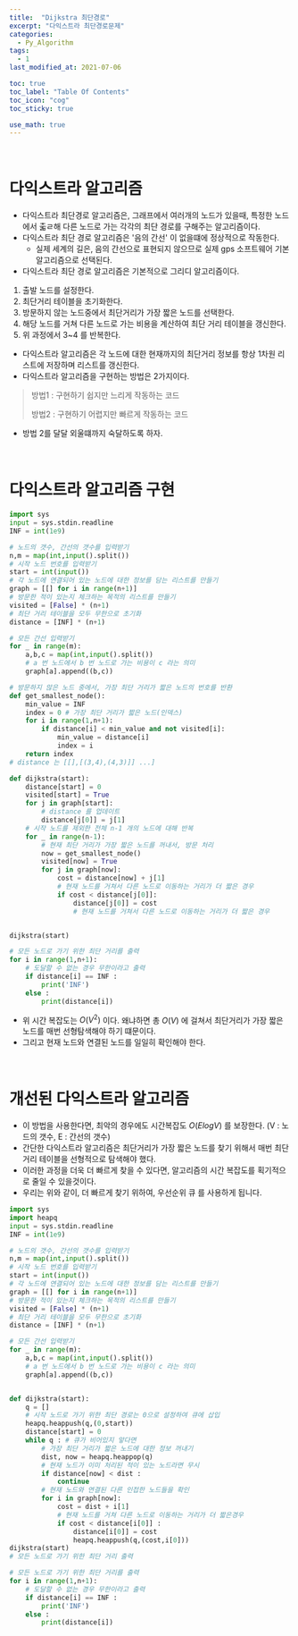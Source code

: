 ```yaml
---
title:  "Dijkstra 최단경로"
excerpt: "다익스트라 최단경로문제"
categories:
  - Py_Algorithm
tags:
  - 1
last_modified_at: 2021-07-06

toc: true
toc_label: "Table Of Contents"
toc_icon: "cog"
toc_sticky: true

use_math: true
---
```


<br>

# 다익스트라 알고리즘

- 다익스트라 최단경로 알고리즘은, 그래프에서 여러개의 노드가 있을때, 특정한 노드에서 춟ㄹ해 다른 노드로 가는 각각의 최단 경로를 구해주는 알고리즘이다. 
- 다익스트라 최단 경로 알고리즘은 '음의 간선' 이 없을떄에 정상적으로 작동한다.
  - 실제 세계의 길은, 음의 간선으로 표현되지 않으므로 실제 gps 소프트웨어 기본 알고리즘으로 선택된다. 
- 다익스트라 최단 경로 알고리즘은 기본적으로 그리디 알고리즘이다. 

1. 출발 노드를 설정한다.
2. 최단거리 테이블을 초기화한다.
3. 방문하지 않는 노드중에서 최단거리가 가장 짧은 노드를 선택한다.
4. 해당 노드를 거쳐 다른 노드로 가는 비용을 계산하여 최단 거리 테이블을 갱신한다.
5. 위 과정에서 3~4 를 반복한다. 

- 다익스트라 알고리즘은 각 노드에 대한 현재까지의 최단거리 정보를 항상 1차원 리스트에 저장하며 리스트를 갱신한다.
- 다익스트라 알고리즘을 구현하는 방법은 2가지이다. 

> 방법1 : 구현하기 쉽지만 느리게 작동하는 코드
>
> 방법2 : 구현하기 어렵지만 빠르게 작동하는 코드 

- 방법 2를 달달 외울떄까지 숙달하도록 하자. 

<BR>

# 다익스트라 알고리즘 구현

```python
import sys
input = sys.stdin.readline
INF = int(1e9)

# 노드의 갯수, 간선의 갯수를 입력받기
n,m = map(int,input().split())
# 시작 노드 번호를 입력받기
start = int(input())
# 각 노드에 연결되어 있는 노드에 대한 정보를 담는 리스트를 만들기
graph = [[] for i in range(n+1)]
# 방문한 적이 있는지 체크하는 목적의 리스트를 만들기
visited = [False] * (n+1)
# 최단 거리 테이블을 모두 무한으로 초기화
distance = [INF] * (n+1)

# 모든 간선 입력받기
for _ in range(m):
    a,b,c = map(int,input().split())
    # a 번 노드에서 b 번 노드로 가는 비용이 c 라는 의미
    graph[a].append((b,c))

# 방문하지 않은 노드 중에서, 가장 최단 거리가 짧은 노드의 번호를 반환
def get_smallest_node():
    min_value = INF
    index = 0 # 가장 최단 거리가 짧은 노드(인덱스)
    for i in range(1,n+1):
        if distance[i] < min_value and not visited[i]:
            min_value = distance[i]
            index = i
    return index
# distance 는 [[],[(3,4),(4,3)]] ...] 

def dijkstra(start):
    distance[start] = 0
    visited[start] = True
    for j in graph[start]:
        # distance 를 업데이트
        distance[j[0]] = j[1]
    # 시작 노드를 제외한 전체 n-1 개의 노드에 대해 반복
    for _ in range(n-1):
        # 현재 최단 거리가 가장 짧은 노드를 꺼내서, 방문 처리
        now = get_smallest_node()
        visited[now] = True
        for j in graph[now]:
            cost = distance[now] + j[1]
            # 현재 노드를 거쳐서 다른 노드로 이동하는 거리가 더 짧은 경우
            if cost < distance[j[0]]:
                distance[j[0]] = cost
                # 현재 노드를 거쳐서 다른 노드로 이동하는 거리가 더 짧은 경우


dijkstra(start)

# 모든 노드로 가기 위한 최단 거리를 출력
for i in range(1,n+1):
    # 도달할 수 없는 경우 무한이라고 출력
    if distance[i] == INF :
        print('INF')
    else :
        print(distance[i])
```

- 위 시간 복잡도는 $O(V^2)$ 이다. 왜냐하면 총 $O(V)$ 에 걸쳐서 최단거리가 가장 짧은 노드를 매번 선형탐색해야 하기 떄문이다. 
- 그리고 현재 노드와 연결된 노드를 일일히 확인해야 한다. 

<br>

# 개선된 다익스트라 알고리즘

- 이 방법을 사용한다면, 최악의 경우에도 시간복잡도 $O(Elog V)$ 를 보장한다.  (V : 노드의 갯수, E : 간선의 갯수)
- 간단한 다익스트라 알고리즘은 최단거리가 가장 짧은 노드를 찾기 위해서 매번 최단 거리 테이블을 선형적으로 탐색해야 했다.
- 이러한 과정을 더욱 더 빠르게 찾을 수 있다면, 알고리즘의 시간 복잡도를 획기적으로 줄일 수 있을것이다. 
- 우리는 위와 같이, 더 빠르게 찾기 위하여, 우선순위 큐 를 사용하게 됩니다. 

```python
import sys
import heapq
input = sys.stdin.readline
INF = int(1e9)

# 노드의 갯수, 간선의 갯수를 입력받기
n,m = map(int,input().split())
# 시작 노드 번호를 입력받기
start = int(input())
# 각 노드에 연결되어 있는 노드에 대한 정보를 담는 리스트를 만들기
graph = [[] for i in range(n+1)]
# 방문한 적이 있는지 체크하는 목적의 리스트를 만들기
visited = [False] * (n+1)
# 최단 거리 테이블을 모두 무한으로 초기화
distance = [INF] * (n+1)

# 모든 간선 입력받기
for _ in range(m):
    a,b,c = map(int,input().split())
    # a 번 노드에서 b 번 노드로 가는 비용이 c 라는 의미
    graph[a].append((b,c))


def dijkstra(start):
    q = []
    # 시작 노드로 가기 위한 최단 경로는 0으로 설정하여 큐에 삽입
    heapq.heappush(q,(0,start))
    distance[start] = 0
    while q : # 큐가 비어있지 앟다면
        # 가장 최단 거리가 짧은 노드에 대한 정보 꺼내기
        dist, now = heapq.heappop(q)
        # 현재 노드가 이미 처리된 적이 있는 노드라면 무시
        if distance[now] < dist :
            continue
        # 현재 노드와 연결된 다른 인접한 노드들을 확인
        for i in graph[now]:
            cost = dist + i[1]
            # 현재 노드를 거쳐 다른 노드로 이동하는 거리가 더 짧은경우
            if cost < distance[i[0]] :
                distance[i[0]] = cost
                heapq.heappush(q,(cost,i[0]))
dijkstra(start)
# 모든 노드로 가기 위한 최단 거리 출력

# 모든 노드로 가기 위한 최단 거리를 출력
for i in range(1,n+1):
    # 도달할 수 없는 경우 무한이라고 출력
    if distance[i] == INF :
        print('INF')
    else :
        print(distance[i])
```

